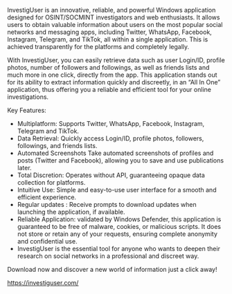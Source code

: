 InvestigUser is an innovative, reliable, and powerful Windows application designed for OSINT/SOCMINT investigators and web enthusiasts. It allows users to obtain valuable information about users on the most popular social networks and messaging apps, including Twitter, WhatsApp, Facebook, Instagram, Telegram, and TikTok, all within a single application. This is achieved transparently for the platforms and completely legally.

With InvestigUser, you can easily retrieve data such as user Login/ID, profile photos, number of followers and followings, as well as friends lists and much more in one click, directly from the app. This application stands out for its ability to extract information quickly and discreetly, in an “All In One” application, thus offering you a reliable and efficient tool for your online investigations.


Key Features:
- Multiplatform: Supports Twitter, WhatsApp, Facebook, Instagram, Telegram and TikTok.
- Data Retrieval: Quickly access Login/ID, profile photos, followers, followings, and friends lists.
- Automated Screenshots Take automated screenshots of profiles and posts (Twitter and Facebook), allowing you to save and use publications later.
- Total Discretion: Operates without API, guaranteeing opaque data collection for platforms.
- Intuitive Use: Simple and easy-to-use user interface for a smooth and efficient experience.
- Regular updates : Receive prompts to download updates when launching the application, if available.
- Reliable Application: validated by Windows Defender, this application is guaranteed to be free of malware, cookies, or malicious scripts. It does not store or retain any of your requests, ensuring complete anonymity and confidential use.
- InvestigUser is the essential tool for anyone who wants to deepen their research on social networks in a professional and discreet way.

Download now and discover a new world of information just a click away!

https://investiguser.com/
